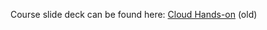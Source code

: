 Course slide deck can be found here: [Cloud Hands-on](https://docs.google.com/presentation/d/1iwJ0Da_2eadGlUsrjJ9Y3GzhDRaCke5QEpY3HrzRQ7Q/edit#slide=id.p) (old)


  
  
  
